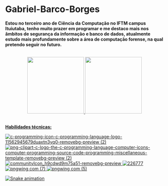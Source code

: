 # Gabriel-Barco-Borges

__Estou no terceiro ano de Ciência da Computação no IFTM campus Ituiutaba, tenho muito prazer em programar e me destaco mais nos âmbitos de segurança da informação e banco de dados, atualmente estudo mais profundamente sobre a área de computação forense, na qual pretendo seguir no futuro.__

<br> 
<div align="center">
  <a href="https://github.com/gabbarco">
  <img height="180em" src="https://github-readme-stats.vercel.app/api?username=gabbarco&show_icons=true&theme=dark&include_all_commits=true&count_private=true"/>
  <img height="180em" src="https://github-readme-stats.vercel.app/api/top-langs/?username=gabbarco&layout=compact&langs_count=7&theme=dark"/>
</div>

<br>
 
__Habilidades técnicas:__

![c-programming-icon-c-programming-language-logo-11562945679duaxtn3yq0-removebg-preview (2)](https://user-images.githubusercontent.com/82094727/184706522-1e146aee-e583-4a12-b40f-3291b52c1e77.png)
![png-clipart-c-logo-the-c-programming-language-computer-icons-computer-programming-source-code-programming-miscellaneous-template-removebg-preview (2)](https://user-images.githubusercontent.com/82094727/184707163-636e26af-68ed-4c74-bb28-fae67f7a652a.png)
![communityIcon_h9cdwd9m75a51-removebg-preview](https://user-images.githubusercontent.com/82094727/184707583-3b322cdc-771b-4f97-9780-99103b26c7ea.png)
![226777](https://user-images.githubusercontent.com/82094727/184707731-88e32706-18a3-4d70-9dac-670a5a42c940.png)
![pngwing com (7)](https://user-images.githubusercontent.com/82094727/202776790-507e926c-de69-412c-a74b-1e3dc3b8643a.png)
![pngwing com (5)](https://user-images.githubusercontent.com/82094727/198166677-e1b992dc-62a7-440c-b8b4-51c9e16252e1.png)


![Snake animation](https://github.com/gabbarco/gabbarco/blob/output/github-contribution-grid-snake.svg)
